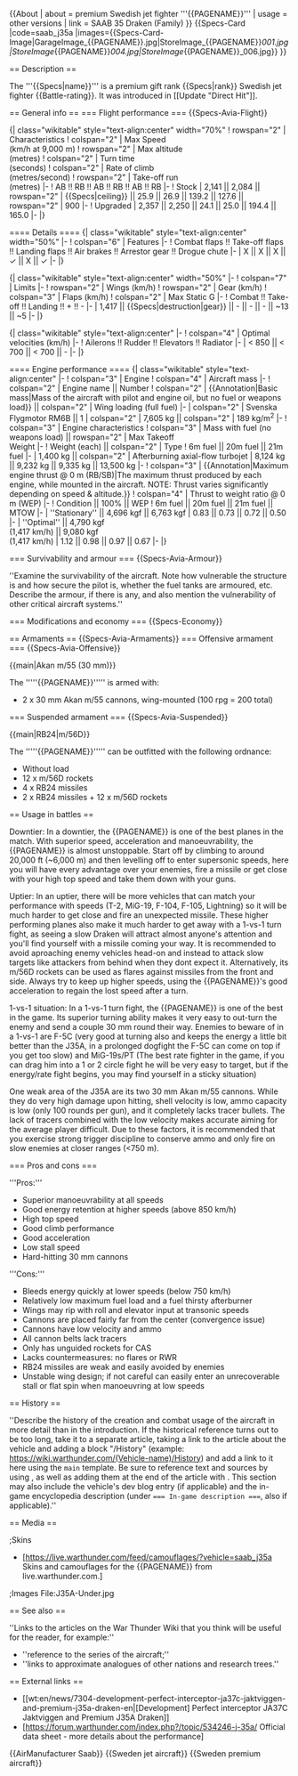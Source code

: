 {{About
| about = premium Swedish jet fighter '''{{PAGENAME}}'''
| usage = other versions
| link = SAAB 35 Draken (Family)
}}
{{Specs-Card
|code=saab_j35a
|images={{Specs-Card-Image|GarageImage_{{PAGENAME}}.jpg|StoreImage_{{PAGENAME}}_001.jpg|StoreImage_{{PAGENAME}}_004.jpg|StoreImage_{{PAGENAME}}_006.jpg}}
}}

== Description ==
<!-- ''In the description, the first part should be about the history of and the creation and combat usage of the aircraft, as well as its key features. In the second part, tell the reader about the aircraft in the game. Insert a screenshot of the vehicle, so that if the novice player does not remember the vehicle by name, he will immediately understand what kind of vehicle the article is talking about.'' -->
The '''{{Specs|name}}''' is a premium gift rank {{Specs|rank}} Swedish jet fighter {{Battle-rating}}. It was introduced in [[Update "Direct Hit"]].

== General info ==
=== Flight performance ===
{{Specs-Avia-Flight}}
<!-- ''Describe how the aircraft behaves in the air. Speed, manoeuvrability, acceleration and allowable loads - these are the most important characteristics of the vehicle.'' -->

{| class="wikitable" style="text-align:center" width="70%"
! rowspan="2" | Characteristics
! colspan="2" | Max Speed<br>(km/h at 9,000 m)
! rowspan="2" | Max altitude<br>(metres)
! colspan="2" | Turn time<br>(seconds)
! colspan="2" | Rate of climb<br>(metres/second)
! rowspan="2" | Take-off run<br>(metres)
|-
! AB !! RB !! AB !! RB !! AB !! RB
|-
! Stock
| 2,141 || 2,084 || rowspan="2" | {{Specs|ceiling}} || 25.9 || 26.9 || 139.2 || 127.6 || rowspan="2" | 900
|-
! Upgraded
| 2,357 || 2,250 || 24.1 || 25.0 || 194.4 || 165.0
|-
|}

==== Details ====
{| class="wikitable" style="text-align:center" width="50%"
|-
! colspan="6" | Features
|-
! Combat flaps !! Take-off flaps !! Landing flaps !! Air brakes !! Arrestor gear !! Drogue chute
|-
| X || X || X || ✓ || X || ✓     <!-- ✓ -->
|-
|}

{| class="wikitable" style="text-align:center" width="50%"
|-
! colspan="7" | Limits
|-
! rowspan="2" | Wings (km/h)
! rowspan="2" | Gear (km/h)
! colspan="3" | Flaps (km/h)
! colspan="2" | Max Static G
|-
! Combat !! Take-off !! Landing !! + !! -
|-
| 1,417 <!-- {{Specs|destruction|body}} --> || {{Specs|destruction|gear}} || - || - || - || ~13 || ~5
|-
|}

{| class="wikitable" style="text-align:center"
|-
! colspan="4" | Optimal velocities (km/h)
|-
! Ailerons !! Rudder !! Elevators !! Radiator
|-
| < 850 || < 700 || < 700 || -
|-
|}

==== Engine performance ====
{| class="wikitable" style="text-align:center"
|-
! colspan="3" | Engine
! colspan="4" | Aircraft mass
|-
! colspan="2" | Engine name || Number
! colspan="2" | {{Annotation|Basic mass|Mass of the aircraft with pilot and engine oil, but no fuel or weapons load}} || colspan="2" | Wing loading (full fuel)
|-
| colspan="2" | Svenska Flygmotor RM6B || 1
| colspan="2" | 7,605 kg || colspan="2" | 189 kg/m<sup>2</sup>
|-
! colspan="3" | Engine characteristics
! colspan="3" | Mass with fuel (no weapons load) || rowspan="2" | Max Takeoff<br>Weight
|-
! Weight (each) || colspan="2" | Type
! 6m fuel || 20m fuel || 21m fuel
|-
| 1,400 kg || colspan="2" | Afterburning axial-flow turbojet
| 8,124 kg || 9,232 kg || 9,335 kg || 13,500 kg
|-
! colspan="3" | {{Annotation|Maximum engine thrust @ 0 m (RB/SB)|The maximum thrust produced by each engine, while mounted in the aircraft. NOTE: Thrust varies significantly depending on speed & altitude.}}
! colspan="4" | Thrust to weight ratio @ 0 m (WEP)
|-
! Condition || 100% || WEP
! 6m fuel || 20m fuel || 21m fuel || MTOW
|-
| ''Stationary'' || 4,696 kgf || 6,763 kgf
| 0.83 || 0.73 || 0.72 || 0.50
|-
| ''Optimal'' || 4,790 kgf<br>(1,417 km/h) || 9,080 kgf<br>(1,417 km/h)
| 1.12 || 0.98 || 0.97 || 0.67
|-
|}

=== Survivability and armour ===
{{Specs-Avia-Armour}}
<!-- ''Examine the survivability of the aircraft. Note how vulnerable the structure is and how secure the pilot is, whether the fuel tanks are armoured, etc. Describe the armour, if there is any, and also mention the vulnerability of other critical aircraft systems.'' -->
''Examine the survivability of the aircraft. Note how vulnerable the structure is and how secure the pilot is, whether the fuel tanks are armoured, etc. Describe the armour, if there is any, and also mention the vulnerability of other critical aircraft systems.''

=== Modifications and economy ===
{{Specs-Economy}}

== Armaments ==
{{Specs-Avia-Armaments}}
=== Offensive armament ===
{{Specs-Avia-Offensive}}
<!-- ''Describe the offensive armament of the aircraft, if any. Describe how effective the cannons and machine guns are in a battle, and also what belts or drums are better to use. If there is no offensive weaponry, delete this subsection.'' -->
{{main|Akan m/55 (30 mm)}}

The '''''{{PAGENAME}}''''' is armed with:

* 2 x 30 mm Akan m/55 cannons, wing-mounted (100 rpg = 200 total)

=== Suspended armament ===
{{Specs-Avia-Suspended}}
<!-- ''Describe the aircraft's suspended armament: additional cannons under the wings, bombs, rockets and torpedoes. This section is especially important for bombers and attackers. If there is no suspended weaponry remove this subsection.'' -->
{{main|RB24|m/56D}}

The '''''{{PAGENAME}}''''' can be outfitted with the following ordnance:

* Without load
* 12 x m/56D rockets
* 4 x RB24 missiles
* 2 x RB24 missiles + 12 x m/56D rockets

== Usage in battles ==
<!-- ''Describe the tactics of playing in the aircraft, the features of using aircraft in a team and advice on tactics. Refrain from creating a "guide" - do not impose a single point of view, but instead, give the reader food for thought. Examine the most dangerous enemies and give recommendations on fighting them. If necessary, note the specifics of the game in different modes (AB, RB, SB).'' -->
Downtier: In a downtier, the {{PAGENAME}} is one of the best planes in the match. With superior speed, acceleration and manoeuvrability, the {{PAGENAME}} is almost unstoppable. Start off by climbing to around 20,000 ft (~6,000 m) and then levelling off to enter supersonic speeds, here you will have every advantage over your enemies, fire a missile or get close with your high top speed and take them down with your guns.

Uptier: In an uptier, there will be more vehicles that can match your performance with speeds (T-2, MiG-19, F-104, F-105, Lightning) so it will be much harder to get close and fire an unexpected missile. These higher performing planes also make it much harder to get away with a 1-vs-1 turn fight, as seeing a slow Draken will attract almost anyone's attention and you'll find yourself with a missile coming your way. It is recommended to avoid aproaching enemy vehicles head-on and instead to attack slow targets like attackers from behind when they dont expect it. Alternatively, its m/56D rockets can be used as flares against missiles from the front and side. Always try to keep up higher speeds, using the {{PAGENAME}}'s good acceleration to regain the lost speed after a turn.

1-vs-1 situation: In a 1-vs-1 turn fight, the {{PAGENAME}} is one of the best in the game. Its superior turning ability makes it very easy to out-turn the enemy and send a couple 30 mm round their way. Enemies to beware of in a 1-vs-1 are F-5C (very good at turning also and keeps the energy a little bit better than the J35A, in a prolonged dogfight the F-5C can come on top if you get too slow) and MiG-19s/PT (The best rate fighter in the game, if you can drag him into a 1 or 2 circle fight he will be very easy to target, but if the energy/rate fight begins, you may find yourself in a sticky situation)

One weak area of the J35A are its two 30 mm Akan m/55 cannons. While they do very high damage upon hitting, shell velocity is low, ammo capacity is low (only 100 rounds per gun), and it completely lacks tracer bullets. The lack of tracers combined with the low velocity makes accurate aiming for the average player difficult. Due to these factors, it is recommended that you exercise strong trigger discipline to conserve ammo and only fire on slow enemies at closer ranges (<750 m). 

=== Pros and cons ===
<!-- ''Summarise and briefly evaluate the vehicle in terms of its characteristics and combat effectiveness. Mark its pros and cons in the bulleted list. Try not to use more than 6 points for each of the characteristics. Avoid using categorical definitions such as "bad", "good" and the like - use substitutions with softer forms such as "inadequate" and "effective".'' -->

'''Pros:'''

* Superior manoeuvrability at all speeds
* Good energy retention at higher speeds (above 850 km/h)
* High top speed
* Good climb performance
* Good acceleration
* Low stall speed
* Hard-hitting 30 mm cannons

'''Cons:'''

* Bleeds energy quickly at lower speeds (below 750 km/h)
* Relatively low maximum fuel load and a fuel thirsty afterburner
* Wings may rip with roll and elevator input at transonic speeds
* Cannons are placed fairly far from the center (convergence issue) 
* Cannons have low velocity and ammo
* All cannon belts lack tracers 
* Only has unguided rockets for CAS
* Lacks countermeasures: no flares or RWR
* RB24 missiles are weak and easily avoided by enemies
* Unstable wing design; if not careful can easily enter an unrecoverable stall or flat spin when manoeuvring at low speeds

== History ==
<!-- ''Describe the history of the creation and combat usage of the aircraft in more detail than in the introduction. If the historical reference turns out to be too long, take it to a separate article, taking a link to the article about the vehicle and adding a block "/History" (example: <nowiki>https://wiki.warthunder.com/(Vehicle-name)/History</nowiki>) and add a link to it here using the <code>main</code> template. Be sure to reference text and sources by using <code><nowiki><ref></ref></nowiki></code>, as well as adding them at the end of the article with <code><nowiki><references /></nowiki></code>. This section may also include the vehicle's dev blog entry (if applicable) and the in-game encyclopedia description (under <code><nowiki>=== In-game description ===</nowiki></code>, also if applicable).'' -->
''Describe the history of the creation and combat usage of the aircraft in more detail than in the introduction. If the historical reference turns out to be too long, take it to a separate article, taking a link to the article about the vehicle and adding a block "/History" (example: <nowiki>https://wiki.warthunder.com/(Vehicle-name)/History</nowiki>) and add a link to it here using the <code>main</code> template. Be sure to reference text and sources by using <code><nowiki><ref></ref></nowiki></code>, as well as adding them at the end of the article with <code><nowiki><references /></nowiki></code>. This section may also include the vehicle's dev blog entry (if applicable) and the in-game encyclopedia description (under <code><nowiki>=== In-game description ===</nowiki></code>, also if applicable).''

== Media ==
<!-- ''Excellent additions to the article would be video guides, screenshots from the game, and photos.'' -->

;Skins

* [https://live.warthunder.com/feed/camouflages/?vehicle=saab_j35a Skins and camouflages for the {{PAGENAME}} from live.warthunder.com.]

;Images
<gallery mode="packed-hover" heights="200">
File:J35A-Under.jpg
</gallery>

== See also ==
<!-- ''Links to the articles on the War Thunder Wiki that you think will be useful for the reader, for example:''
* ''reference to the series of the aircraft;''
* ''links to approximate analogues of other nations and research trees.'' -->
''Links to the articles on the War Thunder Wiki that you think will be useful for the reader, for example:''

* ''reference to the series of the aircraft;''
* ''links to approximate analogues of other nations and research trees.''

== External links ==
<!-- ''Paste links to sources and external resources, such as:''
* ''topic on the official game forum;''
* ''other literature.'' -->

* [[wt:en/news/7304-development-perfect-interceptor-ja37c-jaktviggen-and-premium-j35a-draken-en|[Development] Perfect interceptor JA37C Jaktviggen and Premium J35A Draken]]
* [https://forum.warthunder.com/index.php?/topic/534246-j-35a/ Official data sheet - more details about the performance]

{{AirManufacturer Saab}}
{{Sweden jet aircraft}}
{{Sweden premium aircraft}}